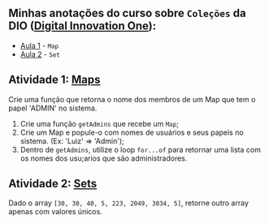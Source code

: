 ## Minhas anotações do curso sobre ```Coleções``` da DIO ([Digital Innovation One](https://digitalinnovation.one/)):

- [Aula 1](https://github.com/CarvalhoNathan/js-collections/blob/main/map.md) - ```Map```
- [Aula 2](https://github.com/CarvalhoNathan/js-collections/blob/main/set.md) - ```Set```

## Atividade 1: [Maps](https://github.com/CarvalhoNathan/js-collections/blob/main/maps.js)
Crie uma função que retorna o nome dos membros de um Map que tem o papel 'ADMIN' no sistema.

1. Crie uma função ```getAdmins``` que recebe um ```Map```;
2. Crie um Map e popule-o com nomes de usuários e seus papeis no sistema. (Ex: 'Luiz' => 'Admin');
3. Dentro de ```getAdmins```, utilize o loop ```for...of``` para retornar uma lista com os nomes dos usu;arios que são administradores.

## Atividade 2: [Sets](https://github.com/CarvalhoNathan/js-collections/blob/main/sets.js)
Dado o array ```[30, 30, 40, 5, 223, 2049, 3034, 5]```, retorne outro array apenas com valores únicos.
